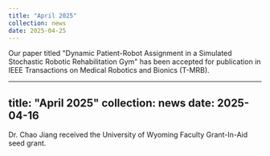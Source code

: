 ```yaml
---
title: "April 2025"
collection: news
date: 2025-04-25
---
```

Our paper titled "Dynamic Patient-Robot Assignment in a Simulated Stochastic Robotic Rehabilitation Gym" has been accepted for publication in IEEE Transactions on Medical Robotics and Bionics (T-MRB).

---
title: "April 2025"
collection: news
date: 2025-04-16
---
Dr. Chao Jiang received the University of Wyoming Faculty Grant-In-Aid seed grant.



